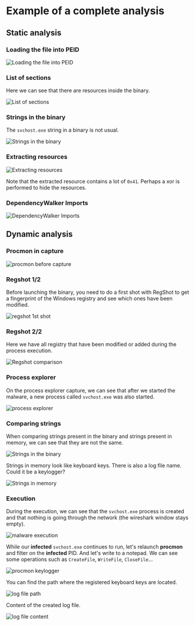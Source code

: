 # Example of a complete analysis

## Static analysis

### Loading the file into PEID

![Loading the file into PEID](img/Lab03-03-PEid-1.png)

### List of sections

Here we can see that there are resources inside the binary.

![List of sections](img/Lab03-03-PEid-section.png)

### Strings in the binary

The `svchost.exe` string in a binary is not usual.

![Strings in the binary](img/Lab03-03-PEid-strings.png)

### Extracting resources

![Extracting resources](img/Lab03-03-resource-hacker.png)

Note that the extracted resource contains a lot of `0x41`. Perhaps a xor is performed to hide the resources.

### DependencyWalker Imports

![DependencyWalker Imports](img/Lab03-03-dependency-walker.png)

## Dynamic analysis

### Procmon in capture

![procmon before capture](img/Lab03-03-procmon-before-capture.png)



### Regshot 1/2

Before launching the binary, you need to do a first shot with RegShot to get a fingerprint of the Windows registry and see which ones have been modified.

![regshot 1st shot](img/Lab03-03-regshot-1st-shot.png)

### Regshot 2/2

Here we have all registry that have been modified or added during the process execution.

![Regshot comparison](img/Lab03-03-regshot-comparison.png)

### Process explorer

On the process explorer capture, we can see that after we started the malware, a new process called `svchost.exe` was also started.

![process explorer](img/Lab03-03-svchost-created-by-malware.png)

### Comparing strings

When comparing strings present in the binary and strings present in memory, we can see that they are not the same.

![Strings in the binary](img/Lab03-03-procexplo-strings-comparison-image.png)

Strings in memory look like keyboard keys. There is also a log file name. Could it be a keylogger?

![Strings in memory](img/Lab03-03-procexplo-strings-comparison-memory.png)



### Execution

During the execution, we can see that the `svchost.exe` process is created and that nothing is going through the network (the wireshark window stays empty).

![malware execution](img/Lab03-03-execution.gif)



While our **infected** `svchost.exe` continues to run, let's relaunch **procmon** and filter on the **infected** PID. And let's write to a notepad. We can see some operations such as `CreateFile`, `WriteFile`, `CloseFile`...

![procmon keylogger](img/Lab03-03-procmon-keylogger.gif)

You can find the path where the registered keyboard keys are located.

![log file path](img/Lab03-03-procmon-writefile-path.png)

Content of the created log file.

![log file content](img/Lab03-03-content-of-the-logfile.png)
